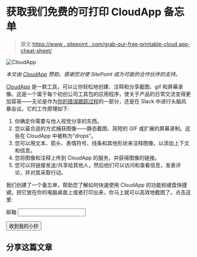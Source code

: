 # 获取我们免费的可打印 CloudApp 备忘单

> 原文:[https://www . sitepoint . com/grab-our-free-printable-cloud app-cheat-sheet/](https://www.sitepoint.com/grab-our-free-printable-cloudapp-cheat-sheet/)

![CloudApp](../Images/eaf5869920a9502098ac8f5b212778e5.png)

*本文由 [CloudApp](http://synd.co/2sz8u3R) 赞助。感谢您对使 SitePoint 成为可能的合作伙伴的支持。*

[CloudApp](http://synd.co/2sz8u3R) 是一款工具，可以让你轻松地创建、注释和分享截图、gif 和屏幕录像。这是一个属于每个初创公司工具包的应用程序，使关于产品的日常交流变得更加容易——无论是作为[你的错误跟踪过程](https://www.sitepoint.com/cloudapp-optimize-bug-tracking-process)的一部分，还是在 Slack 中进行头脑风暴会议。它的工作原理如下:

1.  你确定你需要与他人视觉分享的东西。
2.  您以最合适的方式捕获图像——静态截图、简短的 GIF 或扩展的屏幕录制。这些在 CloudApp 中被称为“drops”。
3.  您可以用文本、箭头、表情符号、线条和其他形状来注释图像，以添加上下文和信息。
4.  您将图像和注释上传到 CloudApp 的服务，并获得图像的链接。
5.  您可以将链接发送/共享给其他人，然后他们可以访问和查看信息，发表评论，并对其采取行动。

我们创建了一个备忘单，帮助您了解如何快速使用 CloudApp 的功能和键盘快捷键。把它放在你的电脑桌面上或者打印出来，你马上就可以高效地截图了。点击这里:

<form action="http://go.sitepoint.com/t/y/s/stisi/" method="post" id="subForm">

<label for="fieldEmail">邮箱</label>
<input id="fieldEmail" name="cm-stisi-stisi" type="email" required="">

<button type="submit">收到我的小抄</button>

</form>

## 分享这篇文章